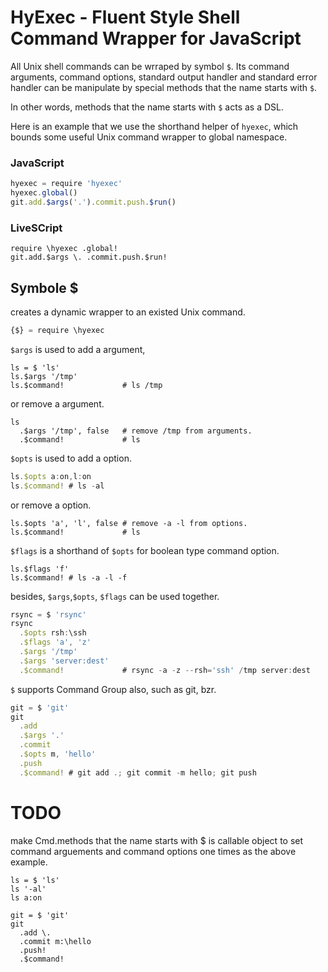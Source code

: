 # HyExec - Fluent Style Shell Command Wrapper for JavaScript

All Unix shell commands can be wrraped by symbol `$`. Its command arguments,
command options, standard output handler and standard error handler can be
manipulate by special methods that the name starts with `$`.

In other words, methods that the name starts with `$` acts as a DSL.

Here is an example that we use the shorthand helper of `hyexec`, which bounds
some useful Unix command wrapper to global namespace.

### JavaScript

```JavaScript
hyexec = require 'hyexec'
hyexec.global()
git.add.$args('.').commit.push.$run()
```

### LiveSCript

```LiveScript
require \hyexec .global!
git.add.$args \. .commit.push.$run!
```

## Symbole $

creates a dynamic wrapper to an existed Unix command.

```javascript
{$} = require \hyexec
```

`$args` is used to add a argument,

```
ls = $ 'ls'
ls.$args '/tmp'
ls.$command!             # ls /tmp
```

or remove a argument.

```
ls
  .$args '/tmp', false   # remove /tmp from arguments.
  .$command!             # ls
```

`$opts` is used to add a option.

```JavaScript
ls.$opts a:on,l:on
ls.$command! # ls -al
```

or remove a option.

```
ls.$opts 'a', 'l', false # remove -a -l from options.
ls.$command!             # ls
```

`$flags` is a shorthand of `$opts` for boolean type command option.

```
ls.$flags 'f'
ls.$command! # ls -a -l -f
```

besides, `$args`,`$opts`, `$flags` can be used together.

```javascript
rsync = $ 'rsync'
rsync
  .$opts rsh:\ssh
  .$flags 'a', 'z'
  .$args '/tmp'
  .$args 'server:dest'
  .$command!             # rsync -a -z --rsh='ssh' /tmp server:dest
```

`$` supports Command Group also, such as git, bzr.

```javascript
git = $ 'git'
git
  .add
  .$args '.'
  .commit
  .$opts m, 'hello'
  .push
  .$command! # git add .; git commit -m hello; git push
```

# TODO

make Cmd.methods that the name starts with $ is callable object to set
command arguements and command options one times as the above example.

```
ls = $ 'ls'
ls '-al'
ls a:on

git = $ 'git'
git
  .add \.
  .commit m:\hello
  .push!
  .$command!
```

